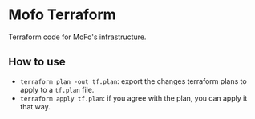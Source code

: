 # Mofo Terraform

Terraform code for MoFo's infrastructure.

## How to use

- `terraform plan -out tf.plan`: export the changes terraform plans to apply to a `tf.plan` file.
- `terraform apply tf.plan`: if you agree with the plan, you can apply it that way.
